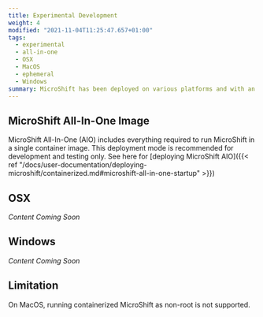 ```yaml
---
title: Experimental Development
weight: 4
modified: "2021-11-04T11:25:47.657+01:00"
tags:
  - experimental
  - all-in-one
  - OSX
  - MacOS
  - ephemeral
  - Windows
summary: MicroShift has been deployed on various platforms and with an All-In-One image
---
```


## MicroShift All-In-One Image

MicroShift All-In-One (AIO) includes everything required to run MicroShift in a single container image.
This deployment mode is recommended for development and testing only. See here for [deploying MicroShift AIO]({{< ref "/docs/user-documentation/deploying-microshift/containerized.md#microshift-all-in-one-startup" >}})

## OSX

_Content Coming Soon_

## Windows

_Content Coming Soon_

## Limitation

On MacOS, running containerized MicroShift as non-root is not supported.

